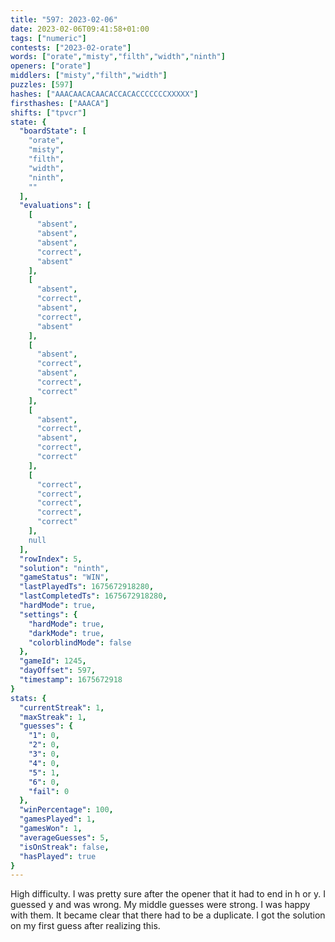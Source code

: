 ```yaml
---
title: "597: 2023-02-06"
date: 2023-02-06T09:41:58+01:00
tags: ["numeric"]
contests: ["2023-02-orate"]
words: ["orate","misty","filth","width","ninth"]
openers: ["orate"]
middlers: ["misty","filth","width"]
puzzles: [597]
hashes: ["AAACAACACAACACCACACCCCCCCXXXXX"]
firsthashes: ["AAACA"]
shifts: ["tpvcr"]
state: {
  "boardState": [
    "orate",
    "misty",
    "filth",
    "width",
    "ninth",
    ""
  ],
  "evaluations": [
    [
      "absent",
      "absent",
      "absent",
      "correct",
      "absent"
    ],
    [
      "absent",
      "correct",
      "absent",
      "correct",
      "absent"
    ],
    [
      "absent",
      "correct",
      "absent",
      "correct",
      "correct"
    ],
    [
      "absent",
      "correct",
      "absent",
      "correct",
      "correct"
    ],
    [
      "correct",
      "correct",
      "correct",
      "correct",
      "correct"
    ],
    null
  ],
  "rowIndex": 5,
  "solution": "ninth",
  "gameStatus": "WIN",
  "lastPlayedTs": 1675672918280,
  "lastCompletedTs": 1675672918280,
  "hardMode": true,
  "settings": {
    "hardMode": true,
    "darkMode": true,
    "colorblindMode": false
  },
  "gameId": 1245,
  "dayOffset": 597,
  "timestamp": 1675672918
}
stats: {
  "currentStreak": 1,
  "maxStreak": 1,
  "guesses": {
    "1": 0,
    "2": 0,
    "3": 0,
    "4": 0,
    "5": 1,
    "6": 0,
    "fail": 0
  },
  "winPercentage": 100,
  "gamesPlayed": 1,
  "gamesWon": 1,
  "averageGuesses": 5,
  "isOnStreak": false,
  "hasPlayed": true
}
---
```

<!-- more -->
High difficulty. I was pretty sure after the opener that it had to end in h or y. I guessed y and was wrong. My middle guesses were strong. I was happy with them. It became clear that there had to be a duplicate. I got the solution on my first guess after realizing this. 
